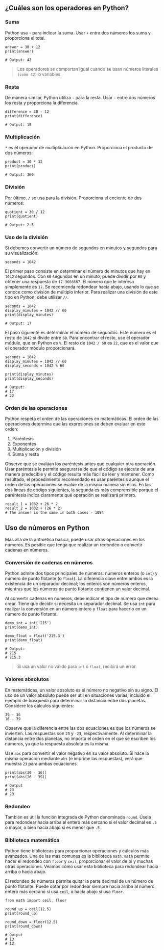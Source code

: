 ## ¿Cuáles son los operadores en Python?

### Suma

Python usa ```+``` para indicar la suma. Usar ```+``` entre dos números los suma y proporciona el total.

```
answer = 30 + 12
print(answer)

# Output: 42
```

> Los operadores se comportan igual cuando se usan números literales ```(como 42)``` o variables.

### Resta 

De manera similar, Python utiliza ```-``` para la resta. Usar ```-``` entre dos números los resta y proporciona la diferencia.

```
difference = 30 - 12
print(difference)

# Output: 18
```

### Multiplicación

```*``` es el operador de multiplicación en Python. Proporciona el producto de dos números:

```
product = 30 * 12
print(product)

# Output: 360
```

### División

Por último, ```/``` se usa para la división. Proporciona el cociente de dos números:

```
quotient = 30 / 12
print(quotient)

# Output: 2.5
```

### Uso de la división

Si debemos convertir un número de segundos en minutos y segundos para su visualización:

```
seconds = 1042
```

El primer paso consiste en determinar el número de minutos que hay en ```1042``` segundos. Con ```60``` segundos en un minuto, puede dividir por ```60``` y obtener una respuesta de ```17.3666667```. El número que le interesa simplemente es ```17```. Se recomienda redondear hacia abajo, usando lo que se conoce como división de múltiplo inferior. Para realizar una división de este tipo en Python, debe utilizar ```//```.

```
seconds = 1042
display_minutes = 1042 // 60
print(display_minutes)

# Output: 17
```

El paso siguiente es determinar el número de segundos. Este número es el resto de ```1042``` si divide entre ```60```. Para encontrar el resto, use el operador módulo, que en Python es ```%```. El resto de ```1042 / 60``` es ```22```, que es el valor que el operador módulo proporcionará.

```
seconds = 1042
display_minutes = 1042 // 60
display_seconds = 1042 % 60

print(display_minutes)
print(display_seconds)

# Output:
# 17
# 22
```

### Orden de las operaciones

Python respeta el orden de las operaciones en matemáticas. El orden de las operaciones determina que las expresiones se deben evaluar en este orden:

1. Paréntesis
2. Exponentes
3. Multiplicación y división
4. Suma y resta

Observe que se evalúan los paréntesis antes que cualquier otra operación. Usar paréntesis le permite asegurarse de que el código se ejecute de una manera predecible y el código resulta más fácil de leer y mantener. Como resultado, el procedimiento recomendado es usar paréntesis aunque el orden de las operaciones se evalúe de la misma manera sin ellos. En las dos líneas de código siguientes, la segunda es más comprensible porque el paréntesis indica claramente qué operación se realizará primero.

```
result_1 = 1032 + 26 * 2
result_2 = 1032 + (26 * 2)
# The answer is the same in both cases - 1084
```

## Uso de números en Python

Más allá de la aritmética básica, puede usar otras operaciones en los números. Es posible que tenga que realizar un redondeo o convertir cadenas en números.

### Conversión de cadenas en números

Python admite dos tipos principales de números: números enteros (o ```int```) y número de punto flotante (o ```float```). La diferencia clave entre ambos es la existencia de un separador decimal; los enteros son números enteros, mientras que los números de punto flotante contienen un valor decimal.

Al convertir cadenas en números, debe indicar el tipo de número que desea crear. Tiene que decidir si necesita un separador decimal. Se usa ```int``` para realizar la conversión en un número entero y ```float``` para hacerlo en un número de punto flotante.

```
demo_int = int('215')
print(demo_int)

demo_float = float('215.3')
print(demo_float)

# Output:
# 215
# 215.3
```

> Si usa un valor no válido para ```int``` o ```float```, recibirá un error.

### Valores absolutos

En matemáticas, un valor absoluto es el número no negativo sin su signo. El uso de un valor absoluto puede ser útil en situaciones varias, incluido el ejemplo de búsqueda para determinar la distancia entre dos planetas. Considere los cálculos siguientes:

```
39 - 16
16 - 39
```

Observe que la diferencia entre las dos ecuaciones es que los números se invierten. Las respuestas son ```23``` y ```-23```, respectivamente. Al determinar la distancia entre dos planetas, no importa el orden en el que se escriben los números, ya que la respuesta absoluta es la misma.

Use ```abs``` para convertir el valor negativo en su valor absoluto. Si hace la misma operación mediante ```abs``` (e imprime las respuestas), verá que muestra ```23``` para ambas ecuaciones.

```
print(abs(39 - 16))
print(abs(16 - 39))

# Output
# 23
# 23
```

### Redondeo

También es útil la función integrada de Python denominada ```round```. Úsela para redondear hacia arriba al entero más cercano si el valor decimal es ```.5``` o mayor, o bien hacia abajo si es menor que ```.5```.

### Biblioteca matemática

Python tiene bibliotecas para proporcionar operaciones y cálculos más avanzados. Una de las más comunes es la biblioteca ```math```. ```math``` permite hacer el redondeo con  ```floor``` y ```ceil```, proporcionar el valor de pi y muchas otras operaciones. Veamos cómo usar esta biblioteca para redondear hacia arriba o hacia abajo.

El redondeo de números permite quitar la parte decimal de un número de punto flotante. Puede optar por redondear siempre hacia arriba al número entero más cercano si usa ```ceil```, o hacia abajo si usa ```floor```.

```
from math import ceil, floor

round_up = ceil(12.5)
print(round_up)

round_down = floor(12.5)
print(round_down)

# Output
# 13
# 12
```
